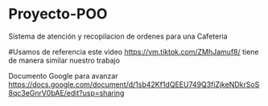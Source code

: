 # Proyecto-POO
Sistema de atención y recopilacion de ordenes para una Cafeteria

#Usamos de referencia este video
https://vm.tiktok.com/ZMhJamuf8/
tiene de manera similar nuestro trabajo

Documento Google para avanzar
https://docs.google.com/document/d/1sb42Kf1dQEEU749Q3fiZjkeNDkrSoS8qc3eGnrV0bAE/edit?usp=sharing
